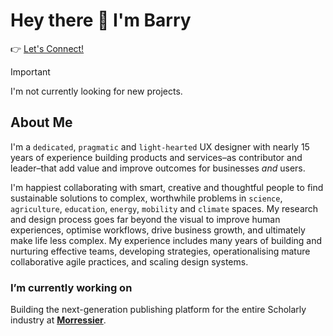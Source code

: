 # Hey there 👋 I'm Barry

👉 [Let's Connect!](https://links.renderg.host/)

> [!IMPORTANT]  
> I'm not currently looking for new projects.

## About Me

I'm a `dedicated`, `pragmatic` and `light-hearted` UX designer with nearly 15 years of experience building products and services–as contributor and leader–that add value and improve outcomes for businesses *and* users.

I'm happiest collaborating with smart, creative and thoughtful people to find sustainable solutions to complex, worthwhile problems in `science`, `agriculture`, `education`, `energy`, `mobility` and `climate` spaces. My research and design process goes far beyond the visual to improve human experiences, optimise workflows, drive business growth, and ultimately make life less complex. My experience includes many years of building and nurturing effective teams, developing strategies, operationalising mature collaborative agile practices, and scaling design systems.

### I’m currently working on

Building the next-generation publishing platform for the entire Scholarly industry at **[Morressier](https://www.morressier.com/)**.


